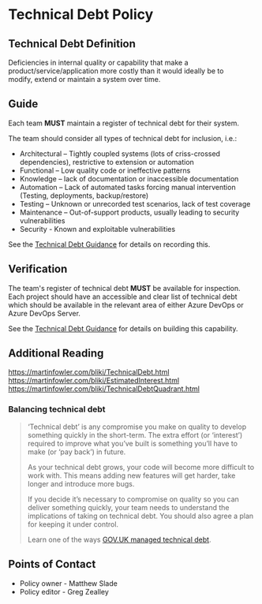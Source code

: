 # Technical Debt Policy

## Technical Debt Definition

Deficiencies in internal quality or capability that make a product/service/application more costly than it would ideally be to modify, extend or maintain a system over time.

## Guide

Each team **MUST** maintain a register of technical debt for their system.

The team should consider all types of technical debt for inclusion, i.e.:

* Architectural – Tightly coupled systems (lots of criss-crossed dependencies), restrictive to extension or automation
* Functional – Low quality code or ineffective patterns
* Knowledge – lack of documentation or inaccessible documentation
* Automation – Lack of automated tasks forcing manual intervention (Testing, deployments, backup/restore)
* Testing – Unknown or unrecorded test scenarios, lack of test coverage
* Maintenance – Out-of-support products, usually leading to security vulnerabilities
* Security - Known and exploitable vulnerabilities

See the [Technical Debt Guidance](TechnicalDebtGuidance.md) for details on recording this.

## Verification

The team's register of technical debt **MUST** be available for inspection. Each project should have an accessible and clear list of technical debt which should be available in the relevant area of either Azure DevOps or Azure DevOps Server.

See the [Technical Debt Guidance](TechnicalDebtGuidance.md) for details on building this capability.

## Additional Reading

​<https://martinfowler.com/bliki/TechnicalDebt.html>
<https://martinfowler.com/bliki/EstimatedInterest.html>
<https://martinfowler.com/bliki/TechnicalDebtQuadrant.html>

### Balancing technical debt

>‘Technical debt’ is any compromise you make on quality to develop something quickly in the short-term. The extra effort (or ‘interest’) required to improve what you’ve built is something you’ll have to make (or ‘pay back’) in future.
>
>As your technical debt grows, your code will become more difficult to work with. This means adding new features will get harder, take longer and introduce more bugs.
>
>If you decide it’s necessary to compromise on quality so you can deliver something quickly, your team needs to understand the implications of taking on technical debt. You should also agree a plan for keeping it under control.
>
>Learn one of the ways [GOV.UK managed technical debt](https://insidegovuk.blog.gov.uk/2013/12/10/paying-down-technical-debt-in-the-departments-and-policy-publishing-platform/).

## Points of Contact

* Policy owner  - Matthew Slade
* Policy editor - Greg Zealley
